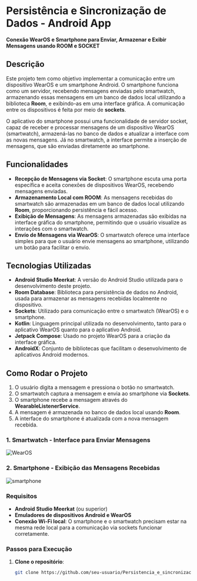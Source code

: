 # Persistência e Sincronização de Dados - Android App

**Conexão WearOS e Smartphone para Enviar, Armazenar e Exibir Mensagens usando ROOM e SOCKET**

## Descrição

Este projeto tem como objetivo implementar a comunicação entre um dispositivo WearOS e um smartphone Android. O smartphone funciona como um servidor, recebendo mensagens enviadas pelo smartwatch, armazenando essas mensagens em um banco de dados local utilizando a biblioteca **Room**, e exibindo-as em uma interface gráfica. A comunicação entre os dispositivos é feita por meio de **sockets**.

O aplicativo do smartphone possui uma funcionalidade de servidor socket, capaz de receber e processar mensagens de um dispositivo WearOS (smartwatch), armazená-las no banco de dados e atualizar a interface com as novas mensagens. Já no smartwatch, a interface permite a inserção de mensagens, que são enviadas diretamente ao smartphone.

## Funcionalidades

- **Recepção de Mensagens via Socket**: O smartphone escuta uma porta específica e aceita conexões de dispositivos WearOS, recebendo mensagens enviadas.
- **Armazenamento Local com ROOM**: As mensagens recebidas do smartwatch são armazenadas em um banco de dados local utilizando **Room**, proporcionando persistência e fácil acesso.
- **Exibição de Mensagens**: As mensagens armazenadas são exibidas na interface gráfica do smartphone, permitindo que o usuário visualize as interações com o smartwatch.
- **Envío de Mensagens via WearOS**: O smartwatch oferece uma interface simples para que o usuário envie mensagens ao smartphone, utilizando um botão para facilitar o envio.

## Tecnologias Utilizadas

- **Android Studio Meerkat**: A versão do Android Studio utilizada para o desenvolvimento deste projeto.
- **Room Database**: Biblioteca para persistência de dados no Android, usada para armazenar as mensagens recebidas localmente no dispositivo.
- **Sockets**: Utilizado para comunicação entre o smartwatch (WearOS) e o smartphone.
- **Kotlin**: Linguagem principal utilizada no desenvolvimento, tanto para o aplicativo WearOS quanto para o aplicativo Android.
- **Jetpack Compose**: Usado no projeto WearOS para a criação da interface gráfica.
- **AndroidX**: Conjunto de bibliotecas que facilitam o desenvolvimento de aplicativos Android modernos.

## Como Rodar o Projeto
1. O usuário digita a mensagem e pressiona o botão no smartwatch.
2. O smartwatch captura a mensagem e envia ao smartphone via **Sockets**.
3. O smartphone recebe a mensagem através do **WearableListenerService**.
4. A mensagem é armazenada no banco de dados local usando **Room**.
5. A interface do smartphone é atualizada com a nova mensagem recebida.

### 1. **Smartwatch - Interface para Enviar Mensagens**
   ![WearOS](https://github.com/user-attachments/assets/7d2883d5-0922-49f7-8560-c2001cfdfdf9)

### 2. **Smartphone - Exibição das Mensagens Recebidas**
   ![smartphone](https://github.com/user-attachments/assets/410292f3-dae3-4953-b545-1804c31a8b5f)


### Requisitos

- **Android Studio Meerkat** (ou superior)
- **Emuladores de dispositivos Android e WearOS**
- **Conexão Wi-Fi local**: O smartphone e o smartwatch precisam estar na mesma rede local para a comunicação via sockets funcionar corretamente.

### Passos para Execução

1. **Clone o repositório**:
   ```bash
   git clone https://github.com/seu-usuario/Persistencia_e_sincronizacao_de_dados.git
